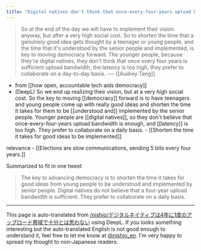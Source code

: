 ```yaml
---
title: "Digital natives don't think that once-every-four-years upload bandwidth is enough."
---
```


> So at the end of the day we will have to implement their vision anyway, but after a very high social cost. So to shorten the time that a genuinely good idea gets thought by a teenager or young people, and the time that it's understood by the senior people and implemented, is key to moving democracy forward. The younger people, because they're digital natives, they don't think that once every four years is sufficient upload bandwidth, the latency is too high, they prefer to collaborate on a day-to-day basis. --- [[Audrey Tang]]
- from [[how open, accountable tech aids democracy]]
- (DeepL) So we end up realizing their vision, but at a very high social cost. So the key to moving [[democracy]] forward is to have teenagers and young people come up with really good ideas and shorten the time it takes for them to be [[understood and]] implemented by the senior people. Younger people are [[digital natives]], so they don't believe that once-every-four-years upload bandwidth is enough, and [[latency]] is too high. They prefer to collaborate on a daily basis.
        - [[Shorten the time it takes for good ideas to be implemented]]

relevance
    - [[Elections are slow communications, sending 5 bits every four years.]]

Summarized to fit in one tweet
> The key to advancing democracy is to shorten the time it takes for good ideas from young people to be understood and implemented by senior people. Digital natives do not believe that a four-year upload bandwidth is sufficient. They prefer to collaborate on a daily basis.

---
This page is auto-translated from [/nishio/デジタルネイティブは4年に1度のアップロード帯域で十分とは思わない](https://scrapbox.io/nishio/デジタルネイティブは4年に1度のアップロード帯域で十分とは思わない) using DeepL. If you looks something interesting but the auto-translated English is not good enough to understand it, feel free to let me know at [@nishio_en](https://twitter.com/nishio_en). I'm very happy to spread my thought to non-Japanese readers.